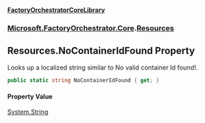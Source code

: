 #### [FactoryOrchestratorCoreLibrary](./FactoryOrchestratorCoreLibrary.md 'FactoryOrchestratorCoreLibrary')
### [Microsoft.FactoryOrchestrator.Core](./Microsoft-FactoryOrchestrator-Core.md 'Microsoft.FactoryOrchestrator.Core').[Resources](./Microsoft-FactoryOrchestrator-Core-Resources.md 'Microsoft.FactoryOrchestrator.Core.Resources')
## Resources.NoContainerIdFound Property
Looks up a localized string similar to No valid container Id found!.  
```csharp
public static string NoContainerIdFound { get; }
```
#### Property Value
[System.String](https://docs.microsoft.com/en-us/dotnet/api/System.String 'System.String')  
